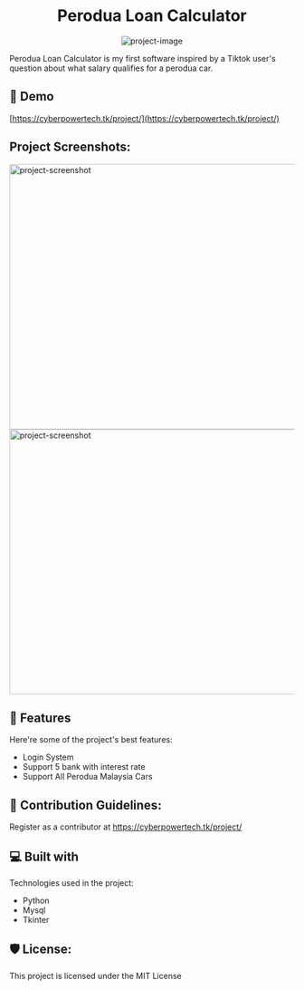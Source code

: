 <h1 align="center" id="title">Perodua Loan Calculator</h1>

<p align="center"><img src="https://socialify.git.ci/rafik7704/Perodua-Loan-Calculator/image?font=Raleway&language=1&logo=https%3A%2F%2Favatars.githubusercontent.com%2Fu%2F83378047%3Fv%3D4&name=1&owner=1&pulls=1&stargazers=1&theme=Dark" alt="project-image"></p>

<p id="description">Perodua Loan Calculator is my first software inspired by a Tiktok user's question about what salary qualifies for a perodua car.</p>

<h2>🚀 Demo</h2>

[https://cyberpowertech.tk/project/](https://cyberpowertech.tk/project/)

<h2>Project Screenshots:</h2>

<img src="https://media.discordapp.net/attachments/798068595607339028/1036683638697361459/Log-in.png?width=662&amp;height=468" alt="project-screenshot" width="662" height="468/">

<img src="https://media.discordapp.net/attachments/798068595607339028/1036683638181482546/database.png?width=662&amp;height=468" alt="project-screenshot" width="662" height="468/">

  
  
<h2>🧐 Features</h2>

Here're some of the project's best features:

*   Login System
*   Support 5 bank with interest rate
*   Support All Perodua Malaysia Cars

<h2>🍰 Contribution Guidelines:</h2>

Register as a contributor at https://cyberpowertech.tk/project/

  
  
<h2>💻 Built with</h2>

Technologies used in the project:

*   Python
*   Mysql
*   Tkinter

<h2>🛡️ License:</h2>

This project is licensed under the MIT License
